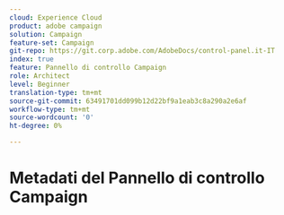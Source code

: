 ```yaml
---
cloud: Experience Cloud
product: adobe campaign
solution: Campaign
feature-set: Campaign
git-repo: https://git.corp.adobe.com/AdobeDocs/control-panel.it-IT
index: true
feature: Pannello di controllo Campaign
role: Architect
level: Beginner
translation-type: tm+mt
source-git-commit: 63491701dd099b12d22bf9a1eab3c8a290a2e6af
workflow-type: tm+mt
source-wordcount: '0'
ht-degree: 0%

---
```



# Metadati del Pannello di controllo Campaign
